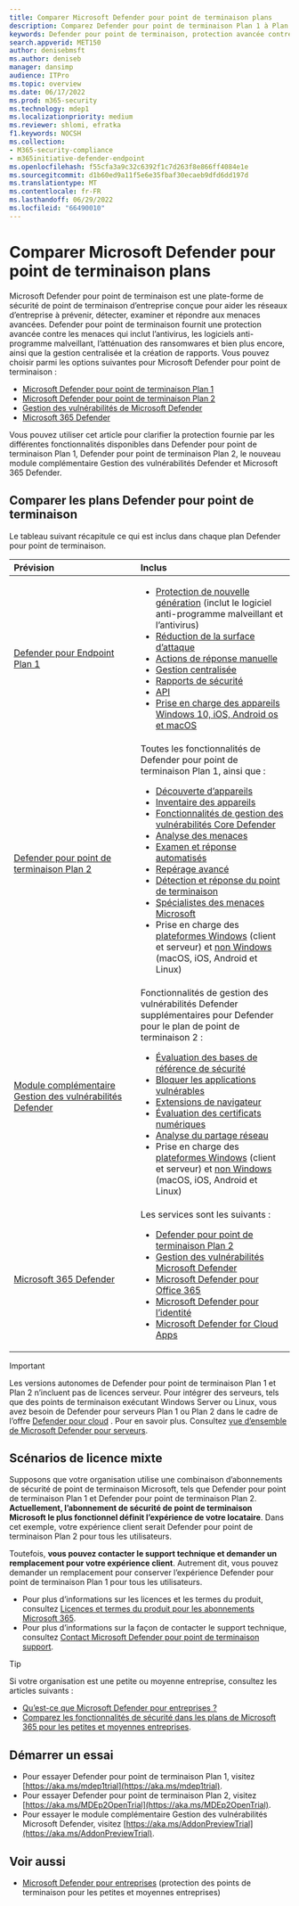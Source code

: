 ```yaml
---
title: Comparer Microsoft Defender pour point de terminaison plans
description: Comparez Defender pour point de terminaison Plan 1 à Plan 2. Découvrez les différences entre les plans et sélectionnez le plan qui répond aux besoins de votre organisation.
keywords: Defender pour point de terminaison, protection avancée contre les menaces, protection contre les points de terminaison
search.appverid: MET150
author: denisebmsft
ms.author: deniseb
manager: dansimp
audience: ITPro
ms.topic: overview
ms.date: 06/17/2022
ms.prod: m365-security
ms.technology: mdep1
ms.localizationpriority: medium
ms.reviewer: shlomi, efratka
f1.keywords: NOCSH
ms.collection:
- M365-security-compliance
- m365initiative-defender-endpoint
ms.openlocfilehash: f55cfa3a9c32c6392f1c7d263f8e866ff4084e1e
ms.sourcegitcommit: d1b60ed9a11f5e6e35fbaf30ecaeb9dfd6dd197d
ms.translationtype: MT
ms.contentlocale: fr-FR
ms.lasthandoff: 06/29/2022
ms.locfileid: "66490010"
---
```

# <a name="compare-microsoft-defender-for-endpoint-plans"></a>Comparer Microsoft Defender pour point de terminaison plans

Microsoft Defender pour point de terminaison est une plate-forme de sécurité de point de terminaison d’entreprise conçue pour aider les réseaux d’entreprise à prévenir, détecter, examiner et répondre aux menaces avancées. Defender pour point de terminaison fournit une protection avancée contre les menaces qui inclut l’antivirus, les logiciels anti-programme malveillant, l’atténuation des ransomwares et bien plus encore, ainsi que la gestion centralisée et la création de rapports. Vous pouvez choisir parmi les options suivantes pour Microsoft Defender pour point de terminaison :

- [Microsoft Defender pour point de terminaison Plan 1](https://go.microsoft.com/fwlink/p/?linkid=2154037)
- [Microsoft Defender pour point de terminaison Plan 2](https://go.microsoft.com/fwlink/p/?linkid=2154037)
- [Gestion des vulnérabilités de Microsoft Defender](../defender-vulnerability-management/index.yml)
- [Microsoft 365 Defender](https://go.microsoft.com/fwlink/?linkid=2118804)

Vous pouvez utiliser cet article pour clarifier la protection fournie par les différentes fonctionnalités disponibles dans Defender pour point de terminaison Plan 1, Defender pour point de terminaison Plan 2, le nouveau module complémentaire Gestion des vulnérabilités Defender et Microsoft 365 Defender.

## <a name="compare-defender-for-endpoint-plans"></a>Comparer les plans Defender pour point de terminaison

Le tableau suivant récapitule ce qui est inclus dans chaque plan Defender pour point de terminaison.

| Prévision | Inclus |
|:---|:---|
| [Defender pour Endpoint Plan 1](defender-endpoint-plan-1.md) | <ul><li>[Protection de nouvelle génération](defender-endpoint-plan-1.md#next-generation-protection) (inclut le logiciel anti-programme malveillant et l’antivirus)</li><li>[Réduction de la surface d’attaque](defender-endpoint-plan-1.md#attack-surface-reduction)</li><li> [Actions de réponse manuelle](defender-endpoint-plan-1.md#manual-response-actions)</li><li>[Gestion centralisée](defender-endpoint-plan-1.md#centralized-management)</li><li>[Rapports de sécurité](defender-endpoint-plan-1.md#reporting)</li><li>[API](defender-endpoint-plan-1.md#apis)</li><li>[Prise en charge des appareils Windows 10, iOS, Android os et macOS](defender-endpoint-plan-1.md#cross-platform-support)</li></ul>|
| [Defender pour point de terminaison Plan 2](microsoft-defender-endpoint.md) | Toutes les fonctionnalités de Defender pour point de terminaison Plan 1, ainsi que :<ul><li>[Découverte d’appareils](device-discovery.md)</li><li>[Inventaire des appareils](machines-view-overview.md)</li><li>[Fonctionnalités de gestion des vulnérabilités Core Defender](../defender-vulnerability-management/defender-vulnerability-management-capabilities.md)</li><li>[Analyse des menaces](threat-analytics.md)</li><li>[Examen et réponse automatisés](automated-investigations.md)</li><li>[Repérage avancé](advanced-hunting-overview.md)</li><li>[Détection et réponse du point de terminaison](overview-endpoint-detection-response.md)</li><li>[Spécialistes des menaces Microsoft](microsoft-threat-experts.md)</li><li>Prise en charge des [plateformes Windows](configure-endpoints.md) (client et serveur) et [non Windows](configure-endpoints-non-windows.md) (macOS, iOS, Android et Linux)</li></ul> |
| [Module complémentaire Gestion des vulnérabilités Defender](../defender-vulnerability-management/defender-vulnerability-management-capabilities.md) | Fonctionnalités de gestion des vulnérabilités Defender supplémentaires pour Defender pour le plan de point de terminaison 2 :<ul><li>[Évaluation des bases de référence de sécurité](../defender-vulnerability-management/tvm-security-baselines.md)</li><li>[Bloquer les applications vulnérables](../defender-vulnerability-management/tvm-block-vuln-apps.md)</li><li>[Extensions de navigateur](../defender-vulnerability-management/tvm-browser-extensions.md)</li><li>[Évaluation des certificats numériques](../defender-vulnerability-management/tvm-certificate-inventory.md)</li><li>[Analyse du partage réseau](../defender-vulnerability-management/tvm-network-share-assessment.md)</li><li>Prise en charge des [plateformes Windows](configure-endpoints.md) (client et serveur) et [non Windows](configure-endpoints-non-windows.md) (macOS, iOS, Android et Linux)</li></ul> |
| [Microsoft 365 Defender](../defender/microsoft-365-defender.md) | Les services sont les suivants : <ul><li>[Defender pour point de terminaison Plan 2](microsoft-defender-endpoint.md)</li><li>[Gestion des vulnérabilités Microsoft Defender](../defender-vulnerability-management/defender-vulnerability-management.md)</li><li>[Microsoft Defender pour Office 365](../office-365-security/overview.md)</li><li>[Microsoft Defender pour l’identité](/defender-for-identity/)</li><li>[Microsoft Defender for Cloud Apps](/cloud-app-security/)</li></ul>|

> [!IMPORTANT]
> Les versions autonomes de Defender pour point de terminaison Plan 1 et Plan 2 n’incluent pas de licences serveur. Pour intégrer des serveurs, tels que des points de terminaison exécutant Windows Server ou Linux, vous avez besoin de Defender pour serveurs Plan 1 ou Plan 2 dans le cadre de l’offre [Defender pour cloud](/azure/defender-for-cloud/defender-for-cloud-introduction) . Pour en savoir plus. Consultez [vue d’ensemble de Microsoft Defender pour serveurs](/azure/defender-for-cloud/defender-for-servers-introduction).

## <a name="mixed-licensing-scenarios"></a>Scénarios de licence mixte

Supposons que votre organisation utilise une combinaison d’abonnements de sécurité de point de terminaison Microsoft, tels que Defender pour point de terminaison Plan 1 et Defender pour point de terminaison Plan 2. **Actuellement, l’abonnement de sécurité de point de terminaison Microsoft le plus fonctionnel définit l’expérience de votre locataire**. Dans cet exemple, votre expérience client serait Defender pour point de terminaison Plan 2 pour tous les utilisateurs.

Toutefois, **vous pouvez contacter le support technique et demander un remplacement pour votre expérience client**. Autrement dit, vous pouvez demander un remplacement pour conserver l’expérience Defender pour point de terminaison Plan 1 pour tous les utilisateurs. 

- Pour plus d’informations sur les licences et les termes du produit, consultez [Licences et termes du produit pour les abonnements Microsoft 365](https://www.microsoft.com/licensing/terms/productoffering/Microsoft365/MCA).
- Pour plus d’informations sur la façon de contacter le support technique, consultez [Contact Microsoft Defender pour point de terminaison support](contact-support.md).

> [!TIP]
> Si votre organisation est une petite ou moyenne entreprise, consultez les articles suivants :
> - [Qu’est-ce que Microsoft Defender pour entreprises ?](../defender-business/mdb-overview.md)
> - [Comparez les fonctionnalités de sécurité dans les plans de Microsoft 365 pour les petites et moyennes entreprises](../defender-business/compare-mdb-m365-plans.md).

## <a name="start-a-trial"></a>Démarrer un essai

- Pour essayer Defender pour point de terminaison Plan 1, visitez [https://aka.ms/mdep1trial](https://aka.ms/mdep1trial).
- Pour essayer Defender pour point de terminaison Plan 2, visitez [https://aka.ms/MDEp2OpenTrial](https://aka.ms/MDEp2OpenTrial).
- Pour essayer le module complémentaire Gestion des vulnérabilités Microsoft Defender, visitez [https://aka.ms/AddonPreviewTrial](https://aka.ms/AddonPreviewTrial). 

## <a name="see-also"></a>Voir aussi

- [Microsoft Defender pour entreprises](../defender-business/mdb-overview.md) (protection des points de terminaison pour les petites et moyennes entreprises)